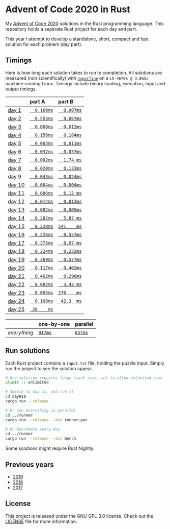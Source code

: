 # Advent of Code 2020 in Rust
My [Advent of Code 2020][aoc-2020] solutions in the Rust programming language.
This repository holds a separate Rust project for each day and part.

This year I attempt to develop a standalone, short, compact and fast solution
for each problem (day part).

## Timings
Here is how long each solution takes to run to completion.
All solutions are measured (non scientifically) with [`hyperfine`][hyperfine] on
a `i5-4670k @ 3.8Ghz` machine running Linux.
Timings include binary loading, execution, input and output timings.

|                                                | part A                              | part B                              |
|:-----------------------------------------------|:------------------------------------|:------------------------------------|
| [day 1](https://adventofcode.com/2020/day/1)   | [`  0.169ms`](./day01a/src/main.rs) | [`  0.007ms`](./day01b/src/main.rs) |
| [day 2](https://adventofcode.com/2020/day/2)   | [`  0.553ms`](./day02a/src/main.rs) | [`  0.067ms`](./day02b/src/main.rs) |
| [day 3](https://adventofcode.com/2020/day/3)   | [`  0.008ms`](./day03a/src/main.rs) | [`  0.012ms`](./day03b/src/main.rs) |
| [day 4](https://adventofcode.com/2020/day/4)   | [`  0.158ms`](./day04a/src/main.rs) | [`  0.184ms`](./day04b/src/main.rs) |
| [day 5](https://adventofcode.com/2020/day/5)   | [`  0.003ms`](./day05a/src/main.rs) | [`  0.011ms`](./day05b/src/main.rs) |
| [day 6](https://adventofcode.com/2020/day/6)   | [`  0.032ms`](./day06a/src/main.rs) | [`  0.057ms`](./day06b/src/main.rs) |
| [day 7](https://adventofcode.com/2020/day/7)   | [`  0.002ms`](./day07a/src/main.rs) | [`  1.74 ms`](./day07b/src/main.rs) |
| [day 8](https://adventofcode.com/2020/day/8)   | [`  0.020ms`](./day08a/src/main.rs) | [`  0.133ms`](./day08b/src/main.rs) |
| [day 9](https://adventofcode.com/2020/day/9)   | [`  0.043ms`](./day09a/src/main.rs) | [`  0.024ms`](./day09b/src/main.rs) |
| [day 10](https://adventofcode.com/2020/day/10) | [`  0.004ms`](./day10a/src/main.rs) | [`  0.004ms`](./day10b/src/main.rs) |
| [day 11](https://adventofcode.com/2020/day/11) | [`  0.006ms`](./day11a/src/main.rs) | [`  6.12 ms`](./day11b/src/main.rs) |
| [day 12](https://adventofcode.com/2020/day/12) | [`  0.014ms`](./day12a/src/main.rs) | [`  0.012ms`](./day12b/src/main.rs) |
| [day 13](https://adventofcode.com/2020/day/13) | [`  0.002ms`](./day13a/src/main.rs) | [`  0.005ms`](./day13b/src/main.rs) |
| [day 14](https://adventofcode.com/2020/day/14) | [`  0.282ms`](./day14a/src/main.rs) | [`  5.87 ms`](./day14b/src/main.rs) |
| [day 15](https://adventofcode.com/2020/day/15) | [`  0.228ms`](./day15a/src/main.rs) | [`541    ms`](./day15b/src/main.rs) |
| [day 16](https://adventofcode.com/2020/day/16) | [`  0.226ms`](./day16a/src/main.rs) | [`  0.557ms`](./day16b/src/main.rs) |
| [day 17](https://adventofcode.com/2020/day/17) | [`  0.375ms`](./day17a/src/main.rs) | [`  8.07 ms`](./day17b/src/main.rs) |
| [day 18](https://adventofcode.com/2020/day/18) | [`  0.224ms`](./day18a/src/main.rs) | [`  0.232ms`](./day18b/src/main.rs) |
| [day 19](https://adventofcode.com/2020/day/19) | [`  0.369ms`](./day19a/src/main.rs) | [`  0.577ms`](./day19b/src/main.rs) |
| [day 20](https://adventofcode.com/2020/day/20) | [`  0.117ms`](./day20a/src/main.rs) | [`  0.462ms`](./day20b/src/main.rs) |
| [day 21](https://adventofcode.com/2020/day/21) | [`  0.462ms`](./day21a/src/main.rs) | [`  0.296ms`](./day21b/src/main.rs) |
| [day 22](https://adventofcode.com/2020/day/22) | [`  0.002ms`](./day22a/src/main.rs) | [`  3.43 ms`](./day22b/src/main.rs) |
| [day 23](https://adventofcode.com/2020/day/23) | [`  0.005ms`](./day23a/src/main.rs) | [`276    ms`](./day23b/src/main.rs) |
| [day 24](https://adventofcode.com/2020/day/24) | [`  0.108ms`](./day24a/src/main.rs) | [` 42.3  ms`](./day24b/src/main.rs) |
| [day 25](https://adventofcode.com/2020/day/25) | [` 26    ms`](./day25a/src/main.rs) |                                     |

|              | one-by-one                             | parallel                                   |
|:-------------|:---------------------------------------|:-------------------------------------------|
| _everything_ | [`917ms`](./runner/src/bin/runner.rs)  | [`657ms`](./runner/src/bin/runner-par.rs)  |

## Run solutions
Each Rust project contains a `input.txt` file, holding the puzzle input. Simply
run the project to see the solution appear.

```bash
# One solution requires large stack size, set to allow unlimited size
ulimit -s unlimited

# Switch to day 1a, and run it
cd day01a
cargo run --release

# Or run everything in parallel
cd ../runner
cargo run --release --bin runner-par

# Or benchmark every day
cd ../runner
cargo run --release --bin bench
```

Some solutions might require Rust Nightly.

## Previous years
- [2019](https://github.com/timvisee/advent-of-code-2019)
- [2018](https://github.com/timvisee/advent-of-code-2018)
- [2017](https://github.com/timvisee/advent-of-code-2017)

## License
This project is released under the GNU GPL-3.0 license.
Check out the [LICENSE](LICENSE) file for more information.

[aoc-2020]: https://adventofcode.com/2020
[hyperfine]: https://github.com/sharkdp/hyperfine

